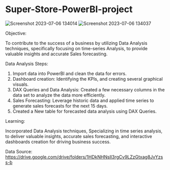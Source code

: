 # Super-Store-PowerBI-project

![Screenshot 2023-07-06 134014](https://github.com/Nikki9529/Super-Store---PowerBI-project/assets/138506756/13f54c93-c207-40fd-8457-700a5f1b23ee)
![Screenshot 2023-07-06 134037](https://github.com/Nikki9529/Super-Store---PowerBI-project/assets/138506756/6499a035-34ce-429c-a520-57336c4073c5)

Objective:

To contribute to the success of a business by utilizing Data Analysis techniques, specifically focusing on time-series Analysis, to provide valuable insights and accurate Sales forecasting.

Data Analysis Steps:
1. Import data into PowerBI and clean the data for errors.
2. Dashboard creation: Identifying the KPIs, and creating several graphical visuals.
3. DAX Queries and Data Analysis: Created a few necessary columns in the data set to analyze the data more efficiently.
4. Sales Forecasting: Leverage historic data and applied time series to generate sales forecasts for the next 15 days.
5. Created a New table for forecasted data analysis using DAX Queries.

Learning:

Incorporated Data Analysis techniques, Specializing in time series analysis, to deliver valuable insights, accurate sales forecasting, and interactive dashboards creation for driving business success.

Data Source: https://drive.google.com/drive/folders/1HDkNHNslI3rgCv9LZzGtxag8JvYzss-b

